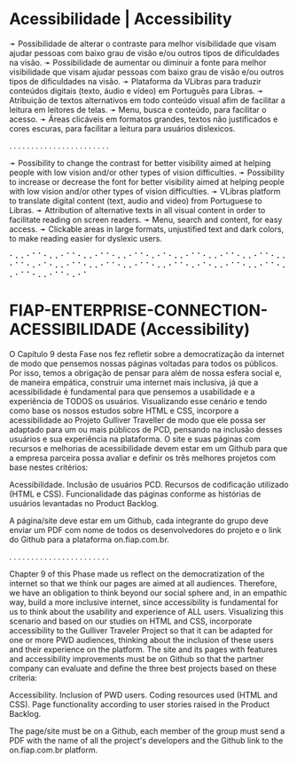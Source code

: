 # Acessibilidade | Accessibility #

➛ Possibilidade de alterar o contraste para melhor visibilidade que visam ajudar pessoas com baixo grau de visão e/ou outros tipos de dificuldades na visão.
➛ Possibilidade de aumentar ou diminuir a fonte para melhor visibilidade que visam ajudar pessoas com baixo grau de visão e/ou outros tipos de dificuldades na visão.
➛ Plataforma da VLibras para traduzir conteúdos digitais (texto, áudio e vídeo) em Português para Libras.
➛ Atribuição de textos alternativos em todo conteúdo visual afim de facilitar a leitura em leitores de telas.
➛ Menu, busca e conteúdo, para facilitar o acesso. 
➛ Áreas clicáveis em formatos grandes, textos não justificados e cores escuras, para facilitar a leitura para usuários dislexicos.

.      .      .      .      .      .      .      .      .      .      .      .      .      .      .      .      .      .      .      .      .      .      .

➛ Possibility to change the contrast for better visibility aimed at helping people with low vision and/or other types of vision difficulties.
➛ Possibility to increase or decrease the font for better visibility aimed at helping people with low vision and/or other types of vision difficulties.
➛ VLibras platform to translate digital content (text, audio and video) from Portuguese to Libras.
➛ Attribution of alternative texts in all visual content in order to facilitate reading on screen readers.
➛ Menu, search and content, for easy access.
➛ Clickable areas in large formats, unjustified text and dark colors, to make reading easier for dyslexic users.


⠂⠄⠄⠂⠁⠁⠂⠄⠄⠂⠁⠁⠂⠄⠄⠂⠁⠁⠂⠄⠄⠂⠁⠁⠂⠄⠂⠁⠂⠄⠄⠂⠁⠁⠂⠄⠄⠂⠁⠁⠂⠄⠄⠂⠁⠁⠂⠄⠄⠂⠁⠁⠂⠄⠂⠁⠂⠄⠄⠂⠁⠁⠂⠄⠄⠂⠁⠁⠂⠄⠄⠂⠁⠁⠂⠄⠄⠂⠁⠁⠂⠄⠂⠁⠂⠄⠄⠂⠁⠁⠂⠄⠄⠂⠁⠁⠂⠄⠄⠂⠁⠁⠂⠄⠄⠂⠁⠁⠂⠄⠂⠁


# FIAP-ENTERPRISE-CONNECTION-ACESSIBILIDADE (Accessibility)

O Capítulo 9 desta Fase nos fez refletir sobre a democratização da internet de modo que pensemos nossas páginas voltadas para todos os públicos. Por isso, temos a obrigação de pensar para além de nossa esfera social e, de maneira empática, construir uma internet mais inclusiva, já que a acessibilidade é fundamental para que pensemos a usabilidade e a experiência de TODOS os usuários.
Visualizando esse cenário e tendo como base os nossos estudos sobre HTML e CSS, incorpore a acessibilidade ao Projeto Gulliver Traveller de modo que ele possa ser adaptado para um ou mais públicos de PCD, pensando na inclusão desses usuários e sua experiência na plataforma.
O site e suas páginas com recursos e melhorias de acessibilidade devem estar em um Github para que a empresa parceira possa avaliar e definir os três melhores projetos com base nestes critérios:

Acessibilidade.
Inclusão de usuários PCD.
Recursos de codificação utilizado (HTML e CSS).
Funcionalidade das páginas conforme as histórias de usuários levantadas no Product Backlog.


A página/site deve estar em um Github, cada integrante do grupo deve enviar um PDF com nome de todos os desenvolvedores do projeto e o link do Github para a plataforma on.fiap.com.br.

.      .      .      .      .      .      .      .      .      .      .      .      .      .      .      .      .      .      .      .      .      .      .

Chapter 9 of this Phase made us reflect on the democratization of the internet so that we think our pages are aimed at all audiences. Therefore, we have an obligation to think beyond our social sphere and, in an empathic way, build a more inclusive internet, since accessibility is fundamental for us to think about the usability and experience of ALL users.
Visualizing this scenario and based on our studies on HTML and CSS, incorporate accessibility to the Gulliver Traveler Project so that it can be adapted for one or more PWD audiences, thinking about the inclusion of these users and their experience on the platform.
The site and its pages with features and accessibility improvements must be on Github so that the partner company can evaluate and define the three best projects based on these criteria:

Accessibility.
Inclusion of PWD users.
Coding resources used (HTML and CSS).
Page functionality according to user stories raised in the Product Backlog.


The page/site must be on a Github, each member of the group must send a PDF with the name of all the project's developers and the Github link to the on.fiap.com.br platform.

